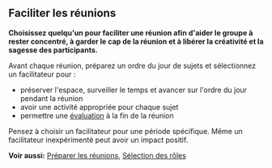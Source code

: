 ## Faciliter les réunions

**Choisissez quelqu'un pour faciliter une réunion afin d'aider le groupe à rester concentré, à garder le cap de la réunion et à libérer la créativité et la sagesse des participants.**

Avant chaque réunion, préparez un ordre du jour de sujets et sélectionnez un facilitateur pour :

- préserver l'espace, surveiller le temps et avancer sur l'ordre du jour pendant la réunion
- avoir une activité appropriée pour chaque sujet
- permettre une [évaluation](section:evaluate-meetings) à la fin de la réunion

Pensez à choisir un facilitateur pour une période spécifique. Même un facilitateur inexpérimenté peut avoir un impact positif.

**Voir aussi:** [Préparer les réunions](section:prepare-for-meetings), [Sélection des rôles](section:role-selection)